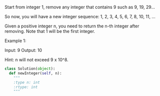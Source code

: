 Start from integer 1, remove any integer that contains 9 such as 9, 19, 29... 

So now, you will have a new integer sequence: 1, 2, 3, 4, 5, 6, 7, 8, 10, 11, ...

Given a positive integer n, you need to return the n-th integer after removing. Note that 1 will be the first integer.

Example 1:

Input: 9
Output: 10




 Hint: n will not exceed 9 x 10^8.



```python
class Solution(object):
  def newInteger(self, n):
    """
    :type n: int
    :rtype: int
    """
```
